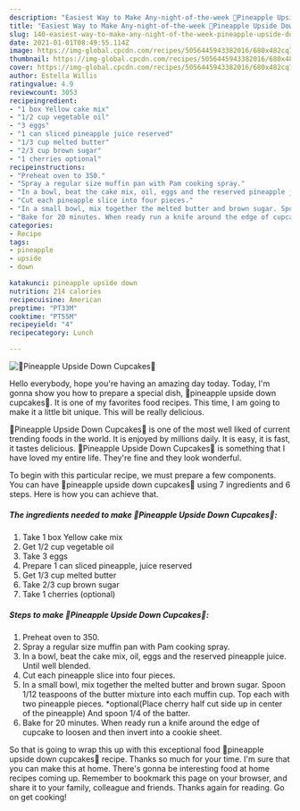 ```yaml
---
description: "Easiest Way to Make Any-night-of-the-week 🍍Pineapple Upside Down Cupcakes🍍"
title: "Easiest Way to Make Any-night-of-the-week 🍍Pineapple Upside Down Cupcakes🍍"
slug: 140-easiest-way-to-make-any-night-of-the-week-pineapple-upside-down-cupcakes
date: 2021-01-01T08:49:55.114Z
image: https://img-global.cpcdn.com/recipes/5056445943382016/680x482cq70/🍍pineapple-upside-down-cupcakes🍍-recipe-main-photo.jpg
thumbnail: https://img-global.cpcdn.com/recipes/5056445943382016/680x482cq70/🍍pineapple-upside-down-cupcakes🍍-recipe-main-photo.jpg
cover: https://img-global.cpcdn.com/recipes/5056445943382016/680x482cq70/🍍pineapple-upside-down-cupcakes🍍-recipe-main-photo.jpg
author: Estella Willis
ratingvalue: 4.9
reviewcount: 3053
recipeingredient:
- "1 box Yellow cake mix"
- "1/2 cup vegetable oil"
- "3 eggs"
- "1 can sliced pineapple juice reserved"
- "1/3 cup melted butter"
- "2/3 cup brown sugar"
- "1 cherries optional"
recipeinstructions:
- "Preheat oven to 350."
- "Spray a regular size muffin pan with Pam cooking spray."
- "In a bowl, beat the cake mix, oil, eggs and the reserved pineapple juice. Until well blended."
- "Cut each pineapple slice into four pieces."
- "In a small bowl, mix together the melted butter and brown sugar. Spoon 1/12 teaspoons of the butter mixture into each muffin cup. Top each with two pineapple pieces. *optional(Place cherry half cut side up in center of the pineapple) And spoon 1/4 of the batter."
- "Bake for 20 minutes. When ready run a knife around the edge of cupcake to loosen and then invert into a cookie sheet."
categories:
- Recipe
tags:
- pineapple
- upside
- down

katakunci: pineapple upside down 
nutrition: 214 calories
recipecuisine: American
preptime: "PT33M"
cooktime: "PT55M"
recipeyield: "4"
recipecategory: Lunch

---
```



![🍍Pineapple Upside Down Cupcakes🍍](https://img-global.cpcdn.com/recipes/5056445943382016/680x482cq70/🍍pineapple-upside-down-cupcakes🍍-recipe-main-photo.jpg)

Hello everybody, hope you're having an amazing day today. Today, I'm gonna show you how to prepare a special dish, 🍍pineapple upside down cupcakes🍍. It is one of my favorites food recipes. This time, I am going to make it a little bit unique. This will be really delicious.



🍍Pineapple Upside Down Cupcakes🍍 is one of the most well liked of current trending foods in the world. It is enjoyed by millions daily. It is easy, it is fast, it tastes delicious. 🍍Pineapple Upside Down Cupcakes🍍 is something that I have loved my entire life. They're fine and they look wonderful.


To begin with this particular recipe, we must prepare a few components. You can have 🍍pineapple upside down cupcakes🍍 using 7 ingredients and 6 steps. Here is how you can achieve that.

<!--inarticleads1-->

##### The ingredients needed to make 🍍Pineapple Upside Down Cupcakes🍍:

1. Take 1 box Yellow cake mix
1. Get 1/2 cup vegetable oil
1. Take 3 eggs
1. Prepare 1 can sliced pineapple, juice reserved
1. Get 1/3 cup melted butter
1. Take 2/3 cup brown sugar
1. Take 1 cherries (optional)




<!--inarticleads2-->

##### Steps to make 🍍Pineapple Upside Down Cupcakes🍍:

1. Preheat oven to 350.
1. Spray a regular size muffin pan with Pam cooking spray.
1. In a bowl, beat the cake mix, oil, eggs and the reserved pineapple juice. Until well blended.
1. Cut each pineapple slice into four pieces.
1. In a small bowl, mix together the melted butter and brown sugar. Spoon 1/12 teaspoons of the butter mixture into each muffin cup. Top each with two pineapple pieces. *optional(Place cherry half cut side up in center of the pineapple) And spoon 1/4 of the batter.
1. Bake for 20 minutes. When ready run a knife around the edge of cupcake to loosen and then invert into a cookie sheet.




So that is going to wrap this up with this exceptional food 🍍pineapple upside down cupcakes🍍 recipe. Thanks so much for your time. I'm sure that you can make this at home. There's gonna be interesting food at home recipes coming up. Remember to bookmark this page on your browser, and share it to your family, colleague and friends. Thanks again for reading. Go on get cooking!
